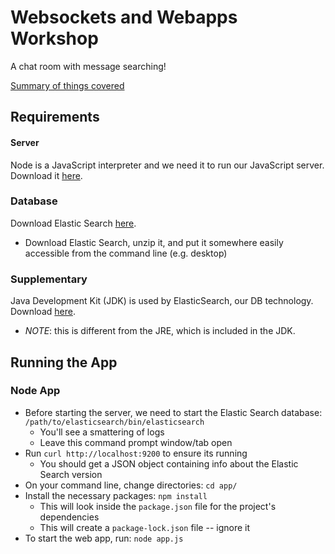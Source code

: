 Websockets and Webapps Workshop
===

A chat room with message searching!

[Summary of things covered](/summary.md)

Requirements
---
#### Server
Node is a JavaScript interpreter and we need it to run our JavaScript server. Download it [here](https://nodejs.org/en/download/).

### Database
Download Elastic Search [here](https://www.elastic.co/downloads/elasticsearch).
* Download Elastic Search, unzip it, and put it somewhere easily accessible from the command line (e.g. desktop)

### Supplementary
Java Development Kit (JDK) is used by ElasticSearch, our DB technology. Download [here](https://www.oracle.com/technetwork/java/javase/downloads/jdk8-downloads-2133151.html).

* *NOTE*: this is different from the JRE, which is included in the JDK.

Running the App
---
### Node App
* Before starting the server, we need to start the Elastic Search database: `/path/to/elasticsearch/bin/elasticsearch`
    * You'll see a smattering of logs
    * Leave this command prompt window/tab open
* Run `curl http://localhost:9200` to ensure its running
    * You should get a JSON object containing info about the Elastic Search version
* On your command line, change directories: `cd app/`
* Install the necessary packages: `npm install`
    * This will look inside the `package.json` file for the project's dependencies
    * This will create a `package-lock.json` file -- ignore it
* To start the web app, run: `node app.js`
